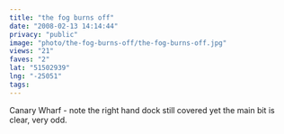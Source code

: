 ```yaml
---
title: "the fog burns off"
date: "2008-02-13 14:14:44"
privacy: "public"
image: "photo/the-fog-burns-off/the-fog-burns-off.jpg"
views: "21"
faves: "2"
lat: "51502939"
lng: "-25051"
tags:
---
```

Canary Wharf - note the right hand dock still covered yet the main bit is clear, very odd.
